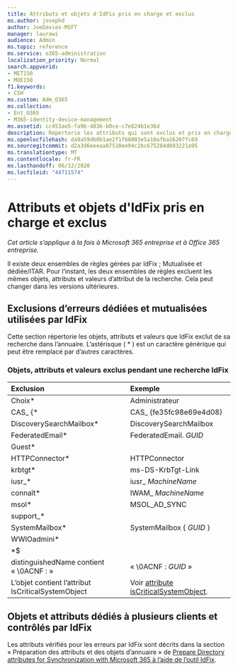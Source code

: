```yaml
---
title: Attributs et objets d'IdFix pris en charge et exclus
ms.author: josephd
author: JoeDavies-MSFT
manager: laurawi
audience: Admin
ms.topic: reference
ms.service: o365-administration
localization_priority: Normal
search.appverid:
- MET150
- MOE150
f1.keywords:
- CSH
ms.custom: Adm_O365
ms.collection:
- Ent_O365
- M365-identity-device-management
ms.assetid: cc453ae5-fa9b-4836-b0ce-c7e824b1e36d
description: Répertorie les attributs qui sont exclus et pris en charge par l’outil IdFix.
ms.openlocfilehash: da9a59d60b1ae2f1f68803e5a10afba16207fc69
ms.sourcegitcommit: d2a3d6eeeaa07510ee94c2bc675284d893221a95
ms.translationtype: MT
ms.contentlocale: fr-FR
ms.lasthandoff: 06/12/2020
ms.locfileid: "44711574"
---
```

# <a name="idfix-excluded-and-supported-objects-and-attributes"></a>Attributs et objets d'IdFix pris en charge et exclus

*Cet article s’applique à la fois à Microsoft 365 entreprise et à Office 365 entreprise.*

Il existe deux ensembles de règles gérées par IdFix ; Mutualisée et dédiée/ITAR. Pour l’instant, les deux ensembles de règles excluent les mêmes objets, attributs et valeurs d’attribut de la recherche. Cela peut changer dans les versions ultérieures.
  
## <a name="multi-tenant-and-dedicated-error-exclusions-used-by-idfix"></a>Exclusions d’erreurs dédiées et mutualisées utilisées par IdFix
Cette section répertorie les objets, attributs et valeurs que IdFix exclut de sa recherche dans l’annuaire. L’astérisque ( \* ) est un caractère générique qui peut être remplacé par d’autres caractères.
  
### <a name="objects-attributes-and-values-excluded-during-an-idfix-search"></a>Objets, attributs et valeurs exclus pendant une recherche IdFix

|**Exclusion**|**Exemple**|
|:-----|:-----|
|Choix\* |Administrateur |
|CAS_ {\*  |CAS_ {fe35fc98e69e4d08} |
|DiscoverySearchMailbox\*  |DiscoverySearchMailbox  |
|FederatedEmail\* |FederatedEmail. *GUID* |
|Guest\* ||
|HTTPConnector\*  |HTTPConnector |
|krbtgt\* |ms-DS-KrbTgt-Link |
|iusr_\* |iusr_ *MachineName* |
|connaît\*  |IWAM_ *MachineName* |
|msol\* |MSOL_AD_SYNC |
|support_\* ||
|SystemMailbox\* |SystemMailbox { *GUID* }|
|WWIOadmini\*  ||
|\*$ ||
|distinguishedName contient « \0ACNF : »|« \0ACNF : *GUID* » |
|L’objet contient l’attribut IsCriticalSystemObject |Voir [attribute isCriticalSystemObject](https://go.microsoft.com/fwlink/p/?LinkId=401169). |
   
## <a name="multi-tenant-and-dedicated-objects-and-attributes-checked-by-idfix"></a>Objets et attributs dédiés à plusieurs clients et contrôlés par IdFix
Les attributs vérifiés pour les erreurs par IdFix sont décrits dans la section « Préparation des attributs et des objets d’annuaire » de [Prepare Directory attributes for Synchronization with Microsoft 365 à l’aide de l’outil IdFix](prepare-directory-attributes-for-synch-with-idfix.md).
  

